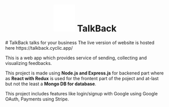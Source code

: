 <h1>
  <center>
    <img src="https://github.com/meetrajpal/TalkBack/blob/main/client/public/img/Asset%201.png" />
    TalkBack
  </center>
</h1>
# TalkBack talks for your business
The live version of website is hosted here https://talkback.cyclic.app/

This is a web app which provides service of sending, collecting and visualizing feedbacks.

This project is made using **Node.js and Express.js** for backened part where as **React with Redux** is used for the frontent part of the poject and at-last but not the least a **Mongo DB for database**.

This project includes features like login/signup with Google using Google OAuth, Payments using Stripe.
